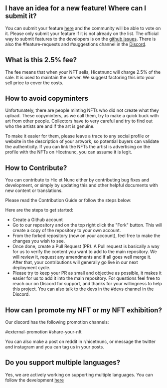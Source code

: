 ## I have an idea for a new feature! Where can I submit it?
You can submit your feature [here](https://hicetnunc.featureupvote.com/) and the community will be able to vote on it. Please only submit your feature if it is not already on the list. The official way to submit features to the developers is on the [github issues](https://github.com/hicetnunc2000/hicetnunc/issues). There is also the #feature-requests and #suggestions channel in the [Discord](https://discord.gg/9qkgRsqa).

## What is this 2.5% fee?
The fee means that when your NFT sells, Hicetnunc will charge 2.5% of the sale. It is used to maintain the server. We suggest factoring this into your sell price to cover the costs.

## How to avoid copyminters
Unfortunately, there are people minting NFTs who did not create what they upload. These copyminters, as we call them, try to make a quick buck with art from other people. Collectors have to very careful and try to find out who the artists are and if the art is genuine.

To make it easier for them, please leave a trace to any social profile or website in the description of your artwork, so potential buyers can validate the authenticity. If you can link the NFTs the artist is advertising on the profile with the NFTs on Hicetnunc, you can assume it is legit.

## How to Contribute?
You can contribute to Hic et Nunc either by contributing bug fixes and development, or simply by updating this and other helpful documents with new content or translations.

Please read the Contribution Guide or follow the steps below:

Here are the steps to get started:

* Create a Github account
* Go to our repository and on the top right click the "Fork" button. This will create a copy of the repository to your own account.
* From the forked repository (now on your account), feel free to make the changes you wish to see.
* Once done, create a Pull Request (PR). A Pull request is basically a way for us to verify the content you want to add to the main repository. We will review it, request any amendments and if all goes well merge it. After that, your contributions will generally go live in our next deployment cycle.
* Please try to keep your PR as small and objective as possible, it makes it easier for us to add it into the main repository. For questions feel free to reach our on Discord for support, and thanks for your willingness to help this project. You can also talk to the devs in the #devs channel in the Discord.

## How can I promote my NFT or my NFT exhibition?
Our discord has the following promotion channels:

#external-promotion
#share-your-nft

You can also make a post on reddit in r/hicetnunc, or message the twitter and instagram and you can tag us in your posts.

## Do you support multiple languages?
Yes, we are actively working on supporting multiple languages. You can follow the development [here](https://github.com/hicetnunc2000/hicetnunc/issues/173)

